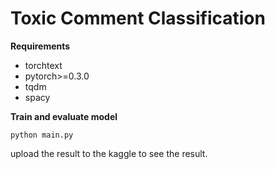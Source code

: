 # Toxic Comment Classification

**Requirements**

* torchtext
* pytorch>=0.3.0
* tqdm
* spacy

**Train and evaluate model**
```shell
python main.py
```
upload the result to the kaggle to see the result.
